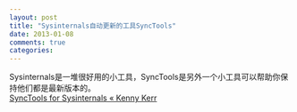 ```yaml
---
layout: post
title: "Sysinternals自动更新的工具SyncTools"
date: 2013-01-08
comments: true
categories: 
---
```

Sysinternals是一堆很好用的小工具，SyncTools是另外一个小工具可以帮助你保持他们都是最新版本的。<br /><a href="http://kennykerr.ca/2013/01/04/synctools-for-sysinternals/">SyncTools for Sysinternals « Kenny Kerr</a><br />